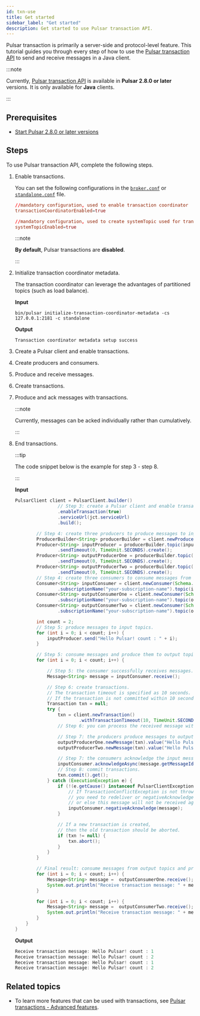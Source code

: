 ```yaml
---
id: txn-use
title: Get started
sidebar_label: "Get started"
description: Get started to use Pulsar transaction API.
---
```


Pulsar transaction is primarily a server-side and protocol-level feature. This tutorial guides you through every step of how to use the [Pulsar transaction API](/api/admin/) to send and receive messages in a Java client.

:::note

Currently, [Pulsar transaction API](/api/admin/) is available in **Pulsar 2.8.0 or later** versions. It is only available for **Java** clients.

:::
## Prerequisites

- [Start Pulsar 2.8.0 or later versions](getting-started-standalone.md)

## Steps

To use Pulsar transaction API, complete the following steps.

1. Enable transactions.

    You can set the following configurations in the [`broker.conf`](https://github.com/apache/pulsar/blob/master/conf/broker.conf) or [`standalone.conf`](https://github.com/apache/pulsar/blob/master/conf/standalone.conf) file.

    ```conf
    //mandatory configuration, used to enable transaction coordinator
    transactionCoordinatorEnabled=true

    //mandatory configuration, used to create systemTopic used for transaction buffer snapshot
    systemTopicEnabled=true
    ```

    :::note

    **By default**, Pulsar transactions are **disabled**.

    :::

2. Initialize transaction coordinator metadata.

    The transaction coordinator can leverage the advantages of partitioned topics (such as load balance).

    **Input**

    ```shell
    bin/pulsar initialize-transaction-coordinator-metadata -cs 127.0.0.1:2181 -c standalone
    ```

    **Output**

    ```shell
    Transaction coordinator metadata setup success
    ```

3. Create a Pulsar client and enable transactions.

4. Create producers and consumers.

5. Produce and receive messages.

6. Create transactions.

7. Produce and ack messages with transactions.

    :::note

    Currently, messages can be acked individually rather than cumulatively.

    :::

8. End transactions.

    :::tip

    The code snippet below is the example for step 3 - step 8.

    :::

    **Input**

    ```java
    PulsarClient client = PulsarClient.builder()
                    // Step 3: create a Pulsar client and enable transactions.
                    .enableTransaction(true)
                    .serviceUrl(jct.serviceUrl)
                    .build();

            // Step 4: create three producers to produce messages to input and output topics.
            ProducerBuilder<String> producerBuilder = client.newProducer(Schema.STRING);
            Producer<String> inputProducer = producerBuilder.topic(inputTopic)
                    .sendTimeout(0, TimeUnit.SECONDS).create();
            Producer<String> outputProducerOne = producerBuilder.topic(outputTopicOne)
                    .sendTimeout(0, TimeUnit.SECONDS).create();
            Producer<String> outputProducerTwo = producerBuilder.topic(outputTopicTwo)
                    .sendTimeout(0, TimeUnit.SECONDS).create();
            // Step 4: create three consumers to consume messages from input and output topics.
            Consumer<String> inputConsumer = client.newConsumer(Schema.STRING)
                    .subscriptionName("your-subscription-name").topic(inputTopic).subscribe();
            Consumer<String> outputConsumerOne = client.newConsumer(Schema.STRING)
                    .subscriptionName("your-subscription-name").topic(outputTopicOne).subscribe();
            Consumer<String> outputConsumerTwo = client.newConsumer(Schema.STRING)
                    .subscriptionName("your-subscription-name").topic(outputTopicTwo).subscribe();

            int count = 2;
            // Step 5: produce messages to input topics.
            for (int i = 0; i < count; i++) {
                inputProducer.send("Hello Pulsar! count : " + i);
            }

            // Step 5: consume messages and produce them to output topics with transactions.
            for (int i = 0; i < count; i++) {

                // Step 5: the consumer successfully receives messages.
                Message<String> message = inputConsumer.receive();

                // Step 6: create transactions.
                // The transaction timeout is specified as 10 seconds.
                // If the transaction is not committed within 10 seconds, the transaction is automatically aborted.
                Transaction txn = null;
                try {
                    txn = client.newTransaction()
                            .withTransactionTimeout(10, TimeUnit.SECONDS).build().get();
                    // Step 6: you can process the received message with your use case and business logic.

                    // Step 7: the producers produce messages to output topics with transactions
                    outputProducerOne.newMessage(txn).value("Hello Pulsar! outputTopicOne count : " + i).send();
                    outputProducerTwo.newMessage(txn).value("Hello Pulsar! outputTopicTwo count : " + i).send();

                    // Step 7: the consumers acknowledge the input message with the transactions *individually*.
                    inputConsumer.acknowledgeAsync(message.getMessageId(), txn).get();
                    // Step 8: commit transactions.
                    txn.commit().get();
                } catch (ExecutionException e) {
                    if (!(e.getCause() instanceof PulsarClientException.TransactionConflictException)) {
                        // If TransactionConflictException is not thrown,
                        // you need to redeliver or negativeAcknowledge this message,
                        // or else this message will not be received again.
                        inputConsumer.negativeAcknowledge(message);
                    }

                    // If a new transaction is created,
                    // then the old transaction should be aborted.
                    if (txn != null) {
                        txn.abort();
                    }
                }
            }

            // Final result: consume messages from output topics and print them.
            for (int i = 0; i < count; i++) {
                Message<String> message =  outputConsumerOne.receive();
                System.out.println("Receive transaction message: " + message.getValue());
            }

            for (int i = 0; i < count; i++) {
                Message<String> message =  outputConsumerTwo.receive();
                System.out.println("Receive transaction message: " + message.getValue());
            }
        }
    }
    ```

    **Output**

    ```java
    Receive transaction message: Hello Pulsar! count : 1
    Receive transaction message: Hello Pulsar! count : 2
    Receive transaction message: Hello Pulsar! count : 1
    Receive transaction message: Hello Pulsar! count : 2
    ```

## Related topics

- To learn more features that can be used with transactions, see [Pulsar transactions - Advanced features](txn-advanced-features.md).
